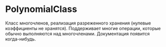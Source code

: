 # PolynomialClass
Класс многочленов, реализация разреженного хранения (нулевые коэффициенты не хранятся).
Поддерживает многие операции, которые обычно выполняются над многочленами. Документация появится когда-нибудь.
